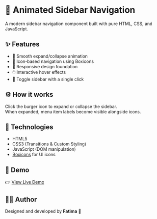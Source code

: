 # 🚀 Animated Sidebar Navigation

A modern sidebar navigation component built with pure HTML, CSS, and JavaScript.

## ✨ Features

- 🔄 Smooth expand/collapse animation  
- 🎨 Icon-based navigation using Boxicons  
- 🧱 Responsive design foundation  
- 🖱️ Interactive hover effects  
- 🧠 Toggle sidebar with a single click

## ⚙️ How it works

Click the burger icon to expand or collapse the sidebar.  
When expanded, menu item labels become visible alongside icons.

## 🧰 Technologies

- HTML5  
- CSS3 (Transitions & Custom Styling)  
- JavaScript (DOM manipulation)  
- [Boxicons](https://boxicons.com/) for UI icons

## 🔗 Demo

👉 [View Live Demo]( https://whosfatima.github.io/SideBar/)

## 👩‍💻 Author

Designed and developed by **Fatima** 💙
